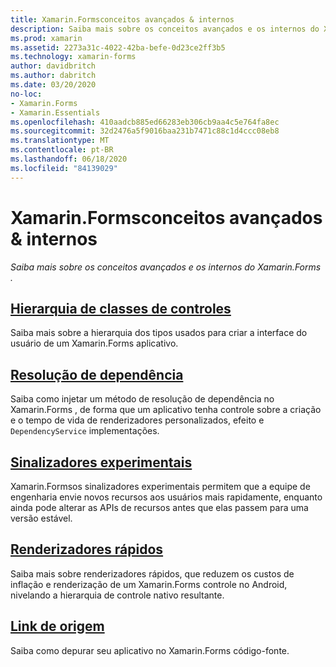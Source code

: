 ```yaml
---
title: Xamarin.Formsconceitos avançados & internos
description: Saiba mais sobre os conceitos avançados e os internos do Xamarin.Forms .
ms.prod: xamarin
ms.assetid: 2273a31c-4022-42ba-befe-0d23ce2ff3b5
ms.technology: xamarin-forms
author: davidbritch
ms.author: dabritch
ms.date: 03/20/2020
no-loc:
- Xamarin.Forms
- Xamarin.Essentials
ms.openlocfilehash: 410aadcb885ed66283eb306cb9aa4c5e764fa8ec
ms.sourcegitcommit: 32d2476a5f9016baa231b7471c88c1d4ccc08eb8
ms.translationtype: MT
ms.contentlocale: pt-BR
ms.lasthandoff: 06/18/2020
ms.locfileid: "84139029"
---
```

# <a name="xamarinforms-advanced-concepts--internals"></a>Xamarin.Formsconceitos avançados & internos

_Saiba mais sobre os conceitos avançados e os internos do Xamarin.Forms ._

## <a name="controls-class-hierarchy"></a>[Hierarquia de classes de controles](class-hierarchy.md)

Saiba mais sobre a hierarquia dos tipos usados para criar a interface do usuário de um Xamarin.Forms aplicativo.

## <a name="dependency-resolution"></a>[Resolução de dependência](dependency-resolution.md)

Saiba como injetar um método de resolução de dependência no Xamarin.Forms , de forma que um aplicativo tenha controle sobre a criação e o tempo de vida de renderizadores personalizados, efeito e `DependencyService` implementações.

## <a name="experimental-flags"></a>[Sinalizadores experimentais](experimental-flags.md)

Xamarin.Formsos sinalizadores experimentais permitem que a equipe de engenharia envie novos recursos aos usuários mais rapidamente, enquanto ainda pode alterar as APIs de recursos antes que elas passem para uma versão estável.

## <a name="fast-renderers"></a>[Renderizadores rápidos](fast-renderers.md)

Saiba mais sobre renderizadores rápidos, que reduzem os custos de inflação e renderização de um Xamarin.Forms controle no Android, nivelando a hierarquia de controle nativo resultante.

## <a name="source-link"></a>[Link de origem](sourcelink.md)

Saiba como depurar seu aplicativo no Xamarin.Forms código-fonte.
